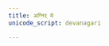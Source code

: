 ```yaml
---
title: अग्निर् मे
unicode_script: devanagari

---
```

<div class="js_include" url="/vedAH/yajuH/taittirIyam/AraNyakam/sarva-prastutiH/06/AndhrapATha-yogaH/08_agnir_me_vAchi"  newLevelForH1="2" includeTitle="true"> </div>  

